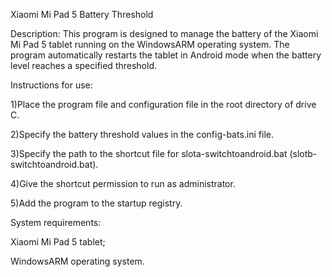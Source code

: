 Xiaomi Mi Pad 5 Battery Threshold

Description: This program is designed to manage the battery of the Xiaomi Mi Pad 5 tablet running on the WindowsARM operating system. The program automatically restarts the tablet in Android mode when the battery level reaches a specified threshold.

Instructions for use:

1)Place the program file and configuration file in the root directory of drive C.

2)Specify the battery threshold values in the config-bats.ini file.

3)Specify the path to the shortcut file for slota-switchtoandroid.bat (slotb-switchtoandroid.bat).

4)Give the shortcut permission to run as administrator.

5)Add the program to the startup registry.

System requirements:

Xiaomi Mi Pad 5 tablet;

WindowsARM operating system.









